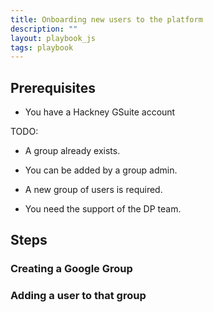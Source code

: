 ```yaml
---
title: Onboarding new users to the platform
description: ""
layout: playbook_js
tags: playbook
---
```



## Prerequisites

* You have a Hackney GSuite account

TODO:
* A group already exists.
 - You can be added by a group admin.
* A new group of users is required.
 - You need the support of the DP team.

## Steps

### Creating a Google Group


### Adding a user to that group
